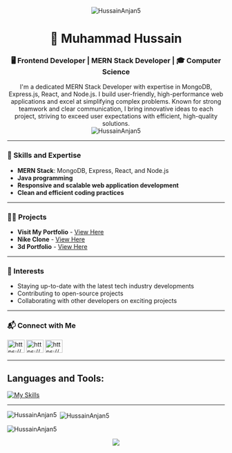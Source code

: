 

<p align="center">
  <img src="https://miro.medium.com/v2/resize:fit:828/format:webp/1*yw0TnheAGN-LPneDaTlaxw.gif" alt="HussainAnjan5" />
</p>
<h1 align="center">👋 Muhammad Hussain</h1>
<h3 align="center">🖥️ Frontend Developer | MERN Stack Developer | 🎓 Computer Science</h3>

<p align="center">
I'm a dedicated MERN Stack Developer with expertise in MongoDB, Express.js, React, and Node.js. I build user-friendly, high-performance web applications and excel at simplifying complex problems. Known for strong teamwork and clear communication, I bring innovative ideas to each project, striving to exceed user expectations with efficient, high-quality solutions. 
<br/>
  <img src="https://komarev.com/ghpvc/?username=HussainAnjan5&label=Profile%20views&color=0e75b6&style=flat"  align="end" alt="HussainAnjan5" />
</p>

---

### 🚀 Skills and Expertise

- **MERN Stack**: MongoDB, Express, React, and Node.js
- **Java programming**
- **Responsive and scalable web application development**
- **Clean and efficient coding practices**

---

### 👨‍💻 Projects

- **Visit My Portfolio** - [View Here](https://hussain-portfolio-app.vercel.app/)
- **Nike Clone** - [View Here](https://hussain-nike-clone.vercel.app/)
- **3d Portfolio** - [View Here](https://portfolio-hussain-3d.vercel.app/)

---

### 🌟 Interests

- Staying up-to-date with the latest tech industry developments
- Contributing to open-source projects
- Collaborating with other developers on exciting projects

---

### 📬 Connect with Me

<p>
<a href="https://www.linkedin.com/in/HussainAnjan5/" target="blank"><img src="https://raw.githubusercontent.com/rahuldkjain/github-profile-readme-generator/master/src/images/icons/Social/linked-in-alt.svg" alt="https://www.linkedin.com/in/HussainAnjan5/" height="30" width="40" /></a>
<a href="https://www.facebook.com/HussainAnjan5/" target="blank"><img src="https://raw.githubusercontent.com/rahuldkjain/github-profile-readme-generator/master/src/images/icons/Social/facebook.svg" alt="https://www.facebook.com/HussainAnjan5/" height="30" width="40" /></a>
<a href="https://www.instagram.com/anjan._.hussain/" target="blank"><img src="https://raw.githubusercontent.com/rahuldkjain/github-profile-readme-generator/master/src/images/icons/Social/instagram.svg" alt="https://www.instagram.com/anjan._.hussain/" height="30" width="40" /></a>
</p>

---

## **Languages and Tools:**  
[![My Skills](https://skillicons.dev/icons?i=html,css,tailwind,js,react,vite,expressjs,nodejs,mongodb,firebase,java,c,cs,python,md,git,github,vscode,jest,styledcomponents,postman,stackoverflow&perline=13)](#)

---

<p><img align="left" src="https://github-readme-stats.vercel.app/api/top-langs?username=HussainAnjan5&show_icons=true&locale=en&layout=compact" alt="HussainAnjan5" /></p>

<p>&nbsp;<img align="center" src="https://github-readme-stats.vercel.app/api?username=HussainAnjan5&show_icons=true&locale=en" alt="HussainAnjan5" /></p>

<p><img align="center" src="https://github-readme-streak-stats.herokuapp.com/?user=HussainAnjan5&" alt="HussainAnjan5" /></p> 

<p align="center">
  <img src="https://capsule-render.vercel.app/api?type=waving&color=gradient&colors=%23FFB3BA,%239F5FEC&height=100&section=footer"/>
</p> 
